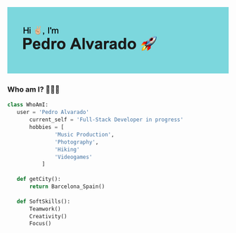 ![Hello!](/headerRocket.png)

### Who am I? 👨🏻‍💻
 ```python
 class WhoAmI:
 	user = 'Pedro Alvarado'
		current_self = 'Full-Stack Developer in progress'
		hobbies = [
				'Music Production',
				'Photography',
				'Hiking'
				'Videogames'
			]
	
	def getCity():
		return Barcelona_Spain()
	
	def SoftSkills():
		Teamwork()
		Creativity()
		Focus()
		
	
 ```













<!--
**pedroalvaradoh/pedroalvaradoh** is a ✨ _special_ ✨ repository because its `README.md` (this file) appears on your GitHub profile.

Here are some ideas to get you started:

- 🔭 I’m currently working on ...
- 🌱 I’m currently learning ...
- 👯 I’m looking to collaborate on ...
- 🤔 I’m looking for help with ...
- 💬 Ask me about ...
- 📫 How to reach me: ...
- 😄 Pronouns: ...
- ⚡ Fun fact: ...
-->
